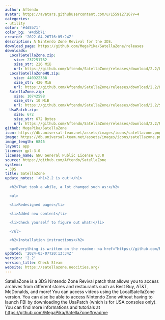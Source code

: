 ```yaml
---
author: Aftendo
avatar: https://avatars.githubusercontent.com/u/155912716?v=4
categories:
- utility
color: '#4d5b71'
color_bg: '#4d5b71'
created: '2022-04-26T16:05:24Z'
description: A Nintendo Zone Revival for the 3DS.
download_page: https://github.com/MegaPika/SatellaZone/releases
downloads:
  LocalSatellaZone.zip:
    size: 237251762
    size_str: 226 MiB
    url: https://github.com/Aftendo/SatellaZone/releases/download/2.2/LocalSatellaZone.zip
  LocalSatellaZoneHQ.zip:
    size: 440922388
    size_str: 420 MiB
    url: https://github.com/Aftendo/SatellaZone/releases/download/2.2/LocalSatellaZoneHQ.zip
  SatellaZone.zip:
    size: 10742598
    size_str: 10 MiB
    url: https://github.com/Aftendo/SatellaZone/releases/download/2.2/SatellaZone.zip
  UsaPatch.zip:
    size: 672
    size_str: 672 Bytes
    url: https://github.com/Aftendo/SatellaZone/releases/download/2.2/UsaPatch.zip
github: MegaPika/SatellaZone
icon: https://db.universal-team.net/assets/images/icons/satellazone.png
image: https://db.universal-team.net/assets/images/icons/satellazone.png
image_length: 6846
layout: app
license: gpl-3.0
license_name: GNU General Public License v3.0
source: https://github.com/Aftendo/SatellaZone
systems:
- 3DS
title: SatellaZone
update_notes: '<h1>2.2 is out!</h1>

  <h2>That took a while, a lot changed such as:</h2>

  <ul>

  <li>Redesigned pages</li>

  <li>Added new content</li>

  <li>Check yourself to figure out what!</li>

  </ul>

  <h2>Installation instructions</h2>

  <p>Everything is written on the readme: <a href="https://github.com/MegaPika/SatellaZone#readme">https://github.com/MegaPika/SatellaZone#readme</a></p>'
updated: '2024-03-07T20:13:34Z'
version: '2.2'
version_title: Check Steam
website: https://satellazone.neocities.org/
---
```

SatellaZone is a 3DS Nintendo Zone Revival patch that allows you to access archives from different stores and restaurants such as Best Buy, AT&T, McDonalds, and more!
 You can access videos using the LocalSatellaZone version.
 You can also be able to access Nintendo Zone without having to launch FBI by downloading the UsaPatch (which is for USA consoles only).
 You can find more informations and tutorials at https://github.com/MegaPika/SatellaZone#readme